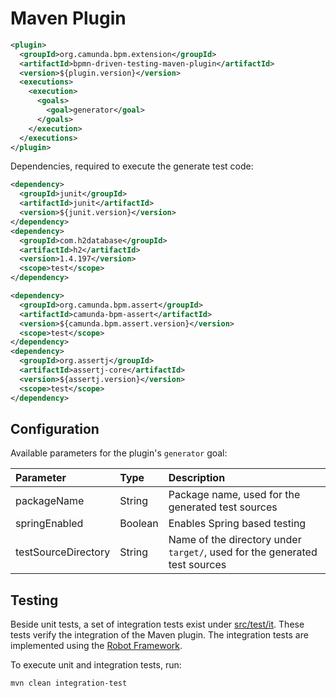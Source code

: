 # Maven Plugin

```xml
<plugin>
  <groupId>org.camunda.bpm.extension</groupId>
  <artifactId>bpmn-driven-testing-maven-plugin</artifactId>
  <version>${plugin.version}</version>
  <executions>
    <execution>
      <goals>
        <goal>generator</goal>
      </goals>
    </execution>
  </executions>
</plugin>
```

Dependencies, required to execute the generate test code:

```xml
<dependency>
  <groupId>junit</groupId>
  <artifactId>junit</artifactId>
  <version>${junit.version}</version>
</dependency>
<dependency>
  <groupId>com.h2database</groupId>
  <artifactId>h2</artifactId>
  <version>1.4.197</version>
  <scope>test</scope>
</dependency>

<dependency>
  <groupId>org.camunda.bpm.assert</groupId>
  <artifactId>camunda-bpm-assert</artifactId>
  <version>${camunda.bpm.assert.version}</version>
  <scope>test</scope>
</dependency>
<dependency>
  <groupId>org.assertj</groupId>
  <artifactId>assertj-core</artifactId>
  <version>${assertj.version}</version>
  <scope>test</scope>
</dependency>
```

## Configuration
Available parameters for the plugin's `generator` goal:

| Parameter           | Type    | Description                                                                |
|:--------------------|:--------|:---------------------------------------------------------------------------|
| packageName         | String  | Package name, used for the generated test sources                          |
| springEnabled       | Boolean | Enables Spring based testing                                               |
| testSourceDirectory | String  | Name of the directory under `target/`, used for the generated test sources |

## Testing
Beside unit tests, a set of integration tests exist under [src/test/it](src/test/it).
These tests verify the integration of the Maven plugin. The integration tests are implemented using the [Robot Framework](https://robotframework.org/).

To execute unit and integration tests, run:

```
mvn clean integration-test
```

